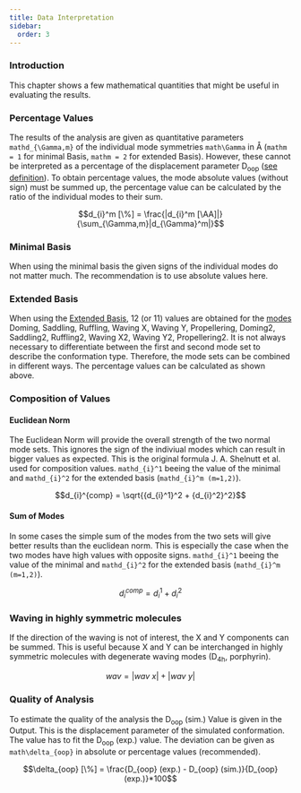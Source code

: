 ```yaml
---
title: Data Interpretation
sidebar:
  order: 3
---
```


### Introduction

This chapter shows a few mathematical quantities that might be useful in evaluating the results.

### Percentage Values

The results of the analysis are given as quantitative parameters `mathd_{\Gamma,m}` of the individual mode symmetries `math\Gamma` in Å (`mathm = 1` for minimal Basis, `mathm = 2` for extended Basis). However, these cannot be interpreted as a percentage of the displacement parameter D<sub>oop</sub> ([see definition](/docs/simulation-method)). To obtain percentage values, the mode absolute values (without sign) must be summed up, the percentage value can be calculated by the ratio of the individual modes to their sum.

```math
d_{i}^m [\%] = \frac{|d_{i}^m [\AA]|}{\sum_{\Gamma,m}|d_{\Gamma}^m|}
```

### Minimal Basis

When using the minimal basis the given signs of the individual modes do not matter much. The recommendation is to use absolute values here.

### Extended Basis

When using the [Extended Basis](/docs/minimal-and-extended-basis#extended-basis), 12 (or 11) values are obtained for the [modes](/docs/modes) Doming, Saddling, Ruffling, Waving X, Waving Y, Propellering, Doming2, Saddling2, Ruffling2, Waving X2, Waving Y2, Propellering2. It is not always necessary to differentiate between the first and second mode set to describe the conformation type. Therefore, the mode sets can be combined in different ways. The percentage values can be calculated as shown above.

### Composition of Values

#### Euclidean Norm

The Euclidean Norm will provide the overall strength of the two normal mode sets. This ignores the sign of the indiviual modes which can result in bigger values as expected. This is the original formula J. A. Shelnutt et al. used for composition values.
`mathd_{i}^1` beeing the value of the minimal and `mathd_{i}^2` for the extended basis (`mathd_{i}^m (m=1,2)`).

```math
d_{i}^{comp} = \sqrt{{d_{i}^1}^2 + {d_{i}^2}^2}
```

#### Sum of Modes

In some cases the simple sum of the modes from the two sets will give better results than the euclidean norm. This is especially the case when the two modes have high values with opposite signs. `mathd_{i}^1` beeing the value of the minimal and `mathd_{i}^2` for the extended basis (`mathd_{i}^m (m=1,2)`).  

```math
d_{i}^{comp}= d_{i}^1 + d_i^2
```

### Waving in highly symmetric molecules

If the direction of the waving is not of interest, the X and Y components can be summed. This is useful because X and Y can be interchanged in highly symmetric molecules with degenerate waving modes (D<sub>4h</sub>, porphyrin).

```math
wav=|wav\ x|+|wav\ y|
```

### Quality of Analysis

To estimate the quality of the analysis the D<sub>oop</sub> (sim.) Value is given in the Output. This is the displacement parameter of the simulated conformation. The value has to fit the D<sub>oop</sub> (exp.) value. The deviation can be given as `math\delta_{oop}` in absolute or percentage values (recommended).

```math
\delta_{oop} [\%] = \frac{D_{oop} (exp.) - D_{oop} (sim.)}{D_{oop}(exp.)}*100
```
